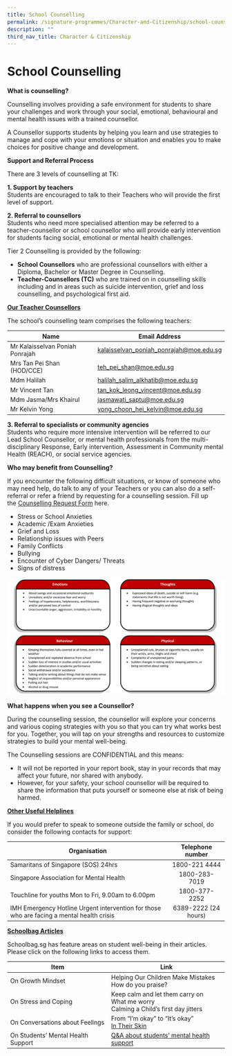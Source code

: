 ```yaml
---
title: School Counselling
permalink: /signature-programmes/Character-and-Citizenship/school-counselling/
description: ""
third_nav_title: Character & Citizenship
---
```

# School Counselling

**What is counselling?**

Counselling involves providing a safe environment for students to share your challenges and work through your social, emotional, behavioural and mental health issues with a trained counsellor.

A Counsellor supports students by helping you learn and use strategies to manage and cope with your emotions or situation and enables you to make choices for positive change and development.

**Support and Referral Process**

There are 3 levels of counselling at TK:  
  
**1\. Support by teachers**  
Students are encouraged to talk to their Teachers who will provide the first level of support.   
  
**2\. Referral to counsellors**  
Students who need more specialised attention may be referred to a teacher-counsellor or school counsellor who will provide early intervention for students facing social, emotional or mental health challenges.

Tier 2 Counselling is provided by the following:

*   **School Counsellors** who are professional counsellors with either a Diploma, Bachelor or Master Degree in Counselling.
*   **Teacher-Counsellors (TC)** who are trained on in counselling skills including and in areas such as suicide intervention, grief and loss counselling, and psychological first aid.

<b><u>Our Teacher Counsellors</u></b>

The school’s counselling team comprises the following teachers:

| Name                            | Email Address                           |
|---------------------------------|-----------------------------------------|
| Mr Kalaisselvan Poniah Ponrajah | kalaisselvan_poniah_ponrajah@moe.edu.sg |
| Mrs Tan Pei Shan (HOD/CCE)      | teh_pei_shan@moe.edu.sg                 |
| Mdm Halilah                     | halilah_salim_alkhatib@moe.edu.sg       |
| Mr Vincent Tan                  | tan_kok_leong_vincent@moe.edu.sg        |
| Mdm Jasma/Mrs Khairul           | jasmawati_saptu@moe.edu.sg              |
| Mr Kelvin Yong                  | yong_choon_hei_kelvin@moe.edu.sg        |

**3\. Referral to specialists or community agencies**  
Students who require more intensive intervention will be referred to our Lead School Counsellor, or mental health professionals from the multi-disciplinary Response, Early intervention, Assessment in Community mental Health (REACH), or social service agencies. 

**Who may benefit from Counselling?**

If you encounter the following difficult situations, or know of someone who may need help, do talk to any of your Teachers or you can also do a self-referral or refer a friend by requesting for a counselling session. Fill up the <a href="https://docs.google.com/forms/d/e/1FAIpQLSfwkn4nTKaLWyTWuPEFR7kfctXwrswBp4lxnyBcv_nWpjQa4A/viewform" target="_blank">Counselling Request Form</a> here.

*   Stress or School Anxieties
*   Academic /Exam Anxieties
*   Grief and Loss
*   Relationship issues with Peers
*   Family Conflicts
*   Bullying
*   Encounter of Cyber Dangers/ Threats
*   Signs of distress

![](/images/Signature%20Programmes/table.png)

**What happens when you see a Counsellor?**

During the counselling session, the counsellor will explore your concerns and various coping strategies with you so that you can try what works best for you. Together, you will tap on your strengths and resources to customize strategies to build your mental well-being.

The Counselling sessions are CONFIDENTIAL and this means:

*   It will not be reported in your report book, stay in your records that may affect your future, nor shared with anybody. 
*   However, for your safety, your school counsellor will be required to share the information that puts yourself or someone else at risk of being harmed.

<b><u>Other Useful Helplines</u></b>

If you would prefer to speak to someone outside the family or school, do consider the following contacts for support:

| Organisation                  |   Telephone number   |
|-------------------------------------------------------------------------------------------|:--------------------:|
| Samaritans of Singapore (SOS) 24hrs                                                       |     1800-221 4444    |
| Singapore Association for Mental Health                                                   |     1800-283-7019    |
| Touchline for youths Mon to Fri, 9.00am to 6.00pm                                         |     1800-377-2252    |
| IMH Emergency Hotline Urgent intervention for those who are facing a mental health crisis | 6389-2222 (24 hours) |

<b><u>Schoolbag Articles</u></b>

Schoolbag.sg has feature areas on student well-being in their articles. Please click on the following links to access them.

| Item                               | Link                                                                                    |
|------------------------------------|-----------------------------------------------------------------------------------------|
| On Growth Mindset                  | Helping Our Children Make Mistakes<br>How do you praise?                                |
| On Stress and Coping               | Keep calm and let them carry on<br>What me worry<br>Calming a Child’s first day jitters |
| On Conversations about Feelings    | From “I’m okay” to “It’s okay”<br>[In Their Skin](https://www.schoolbag.edu.sg/story/in-their-skin)               |
| On Students’ Mental Health Support | [Q&A about students’ mental health support](https://www.schoolbag.edu.sg/story/q-a-about-students-mental-health-support)                     |